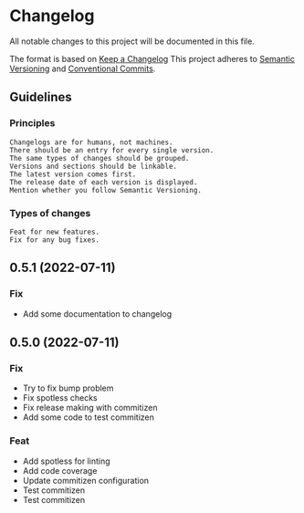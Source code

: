# Changelog

All notable changes to this project will be documented in this file.

The format is based on [Keep a Changelog](http://keepachangelog.com/en/1.0.0/)
This project adheres to [Semantic Versioning](http://semver.org/spec/v2.0.0.html)
and [Conventional Commits](https://www.conventionalcommits.org/en/v1.0.0/).

## Guidelines

### Principles

    Changelogs are for humans, not machines.
    There should be an entry for every single version.
    The same types of changes should be grouped.
    Versions and sections should be linkable.
    The latest version comes first.
    The release date of each version is displayed.
    Mention whether you follow Semantic Versioning.

### Types of changes

    Feat for new features.
    Fix for any bug fixes.

## 0.5.1 (2022-07-11)

### Fix

- Add some documentation to changelog

## 0.5.0 (2022-07-11)

### Fix

- Try to fix bump problem
- Fix spotless checks
- Fix release making with commitizen
- Add some code to test commitizen

### Feat

- Add spotless for linting
- Add code coverage
- Update commitizen configuration
- Test commitizen
- Test commitizen
